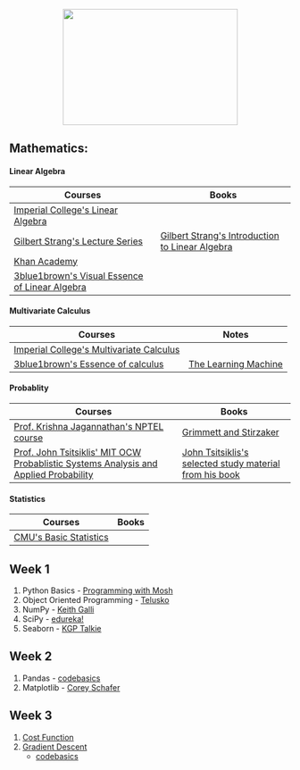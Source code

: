 <p align="center">
  <img src="https://image.freepik.com/free-vector/robot-human_53876-90440.jpg" width="313" height="208"/>
</p>

## Mathematics: 

#### Linear Algebra

| Courses | Books | 
| --------------- | --------------- | 
| [Imperial College's Linear Algebra](https://www.coursera.org/learn/linear-algebra-machine-learning) | | 
| [Gilbert Strang's Lecture Series](https://ocw.mit.edu/courses/mathematics/18-06-linear-algebra-spring-2010/) | [Gilbert Strang's Introduction to Linear Algebra](https://math.mit.edu/~gs/linearalgebra/)  |
| [Khan Academy](https://www.khanacademy.org/math/linear-algebra)  |  | 
| [3blue1brown's Visual Essence of Linear Algebra](https://www.youtube.com/playlist?list=PLZHQObOWTQDPD3MizzM2xVFitgF8hE_ab) |  | 

#### Multivariate Calculus

| Courses | Notes | 
| --------------- | --------------- | 
| [Imperial College's Multivariate Calculus](https://www.coursera.org/learn/multivariate-calculus-machine-learning) | | 
| [3blue1brown's Essence of calculus](https://www.youtube.com/playlist?list=PLZHQObOWTQDMsr9K-rj53DwVRMYO3t5Yr) | [The Learning Machine](https://the-learning-machine.com/article/machine-learning/calculus)  |

#### Probablity

| Courses | Books | 
| --------------- | --------------- | 
| [Prof. Krishna Jagannathan's NPTEL course](https://nptel.ac.in/courses/108106083/) | [Grimmett and Stirzaker](http://home.ustc.edu.cn/~zt001062/PTmaterials/Grimmett&Stirzaker--Probability%20and%20Random%20Processes%20%20Third%20Ed(2001).pdf) | 
| [Prof. John Tsitsiklis' MIT OCW Probablistic Systems Analysis and Applied Probability](https://ocw.mit.edu/courses/electrical-engineering-and-computer-science/6-041-probabilistic-systems-analysis-and-applied-probability-fall-2010/index.htm) | [John Tsitsiklis's selected study material from his book](https://ocw.mit.edu/resources/res-6-012-introduction-to-probability-spring-2018/part-i-the-fundamentals/MITRES_6_012S18_Textbook.pdf) |

#### Statistics

| Courses | Books | 
| --------------- | --------------- | 
| [CMU's Basic Statistics](http://alex.smola.org/teaching/cmu2013-10-701/index.html) || 



## Week 1

1. Python Basics - [Programming with Mosh](https://youtu.be/_uQrJ0TkZlc)
2. Object Oriented Programming - [Telusko](https://www.youtube.com/watch?v=qiSCMNBIP2g)
3. NumPy - [Keith Galli](https://youtu.be/GB9ByFAIAH4)
4. SciPy - [edureka!](https://youtu.be/k8s-R3csOt0)
5. Seaborn - [KGP Talkie](https://youtu.be/GcXcSZ0gQps)

## Week 2

1. Pandas - [codebasics](https://www.youtube.com/playlist?list=PLeo1K3hjS3uuASpe-1LjfG5f14Bnozjwy)
2. Matplotlib - [Corey Schafer](https://www.youtube.com/playlist?list=PL-osiE80TeTvipOqomVEeZ1HRrcEvtZB_)

## Week 3

1. [Cost Function](https://medium.com/@lachlanmiller_52885/understanding-and-calculating-the-cost-function-for-linear-regression-39b8a3519fcb)
2. [Gradient Descent](https://medium.com/@montjoile/an-introduction-to-gradient-descent-algorithm-34cf3cee752b)
    - [codebasics](https://youtu.be/vsWrXfO3wWw)
